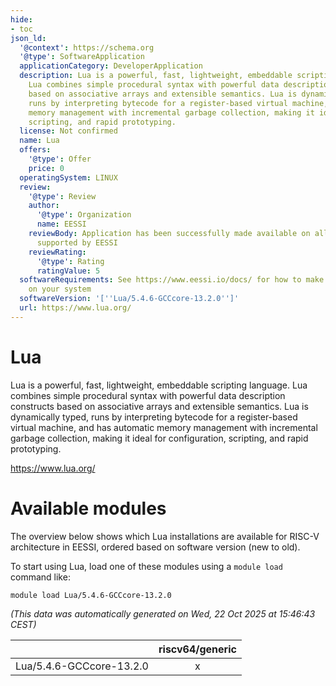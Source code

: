 ```yaml
---
hide:
- toc
json_ld:
  '@context': https://schema.org
  '@type': SoftwareApplication
  applicationCategory: DeveloperApplication
  description: Lua is a powerful, fast, lightweight, embeddable scripting language.
    Lua combines simple procedural syntax with powerful data description constructs
    based on associative arrays and extensible semantics. Lua is dynamically typed,
    runs by interpreting bytecode for a register-based virtual machine, and has automatic
    memory management with incremental garbage collection, making it ideal for configuration,
    scripting, and rapid prototyping.
  license: Not confirmed
  name: Lua
  offers:
    '@type': Offer
    price: 0
  operatingSystem: LINUX
  review:
    '@type': Review
    author:
      '@type': Organization
      name: EESSI
    reviewBody: Application has been successfully made available on all architectures
      supported by EESSI
    reviewRating:
      '@type': Rating
      ratingValue: 5
  softwareRequirements: See https://www.eessi.io/docs/ for how to make EESSI available
    on your system
  softwareVersion: '[''Lua/5.4.6-GCCcore-13.2.0'']'
  url: https://www.lua.org/
---
```


Lua
===


Lua is a powerful, fast, lightweight, embeddable scripting language. Lua combines simple procedural syntax with powerful data description constructs based on associative arrays and extensible semantics. Lua is dynamically typed, runs by interpreting bytecode for a register-based virtual machine, and has automatic memory management with incremental garbage collection, making it ideal for configuration, scripting, and rapid prototyping.

https://www.lua.org/
# Available modules


The overview below shows which Lua installations are available for RISC-V architecture in EESSI, ordered based on software version (new to old).

To start using Lua, load one of these modules using a `module load` command like:

```shell
module load Lua/5.4.6-GCCcore-13.2.0
```

*(This data was automatically generated on Wed, 22 Oct 2025 at 15:46:43 CEST)*

| |riscv64/generic|
| :---: | :---: |
|Lua/5.4.6-GCCcore-13.2.0|x|
